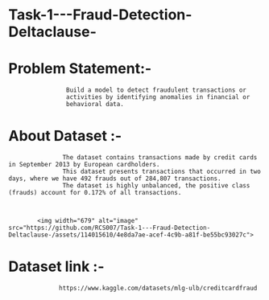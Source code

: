 # Task-1---Fraud-Detection-Deltaclause-


# Problem Statement:- 
                    Build a model to detect fraudulent transactions or
                    activities by identifying anomalies in financial or
                    behavioral data.

# About Dataset :- 
                   The dataset contains transactions made by credit cards in September 2013 by European cardholders.
                   This dataset presents transactions that occurred in two days, where we have 492 frauds out of 284,807 transactions. 
                   The dataset is highly unbalanced, the positive class (frauds) account for 0.172% of all transactions.



            <img width="679" alt="image" src="https://github.com/RCS007/Task-1---Fraud-Detection-Deltaclause-/assets/114015610/4e8da7ae-acef-4c9b-a81f-be55bc93027c">


# Dataset link :-
                  https://www.kaggle.com/datasets/mlg-ulb/creditcardfraud







